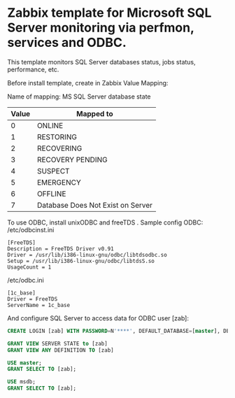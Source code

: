 # Zabbix template for Microsoft SQL Server monitoring via perfmon, services and ODBC.

This template monitors SQL Server databases status, jobs status, performance,  etc.

Before install template, create in Zabbix Value Mapping:

Name of mapping:
MS SQL Server database state

|Value    |Mapped to
|---------|----------
|0        |ONLINE
|1        |RESTORING
|2        |RECOVERING
|3        |RECOVERY PENDING
|4        |SUSPECT
|5        |EMERGENCY
|6        |OFFLINE
|7        |Database Does Not Exist on Server

To use ODBC, install unixODBC and freeTDS .
Sample config ODBC:
/etc/odbcinst.ini
```shell
[FreeTDS]
Description = FreeTDS Driver v0.91
Driver = /usr/lib/i386-linux-gnu/odbc/libtdsodbc.so
Setup = /usr/lib/i386-linux-gnu/odbc/libtdsS.so
UsageCount = 1
```

/etc/odbc.ini
```shell
[1c_base]
Driver = FreeTDS
ServerName = 1c_base
```

And configure SQL Server to access data for ODBC user [zab]:
```sql
CREATE LOGIN [zab] WITH PASSWORD=N'****', DEFAULT_DATABASE=[master], DEFAULT_LANGUAGE=[us_english], CHECK_EXPIRATION=OFF, CHECK_POLICY=OFF

GRANT VIEW SERVER STATE to [zab]
GRANT VIEW ANY DEFINITION TO [zab]

USE master;
GRANT SELECT TO [zab];

USE msdb;
GRANT SELECT TO [zab];
```
